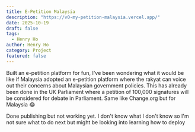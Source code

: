 ```yaml
---
title: E-Petition Malaysia
description: "https://v0-my-petition-malaysia.vercel.app/"
date: 2025-10-19
draft: false
tags:
  - Henry Ho
author: Henry Ho
category: Project
featured: false
---
```


Built an e-petition platform for fun, I've been wondering what it would be like if Malaysia adopted an e-petition platform where the rakyat can voice out their concerns about Malaysian government policies. This has already been done in the UK Parliament where a petition of 100,000 signatures will be considered for debate in Parliament. Same like Change.org but for Malaysia 😂

Done publishing but not working yet. I don't know what I don't know so I'm not sure what to do next but might be looking into learning how to deploy
